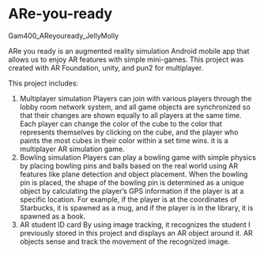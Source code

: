 # ARe-you-ready
Gam400_AReyouready_JellyMolly

ARe you ready is an augmented reality simulation Android mobile app that allows us to enjoy AR features with simple mini-games. This project was created with AR Foundation, unity, and pun2 for multiplayer.

This project includes:

1. Multiplayer simulation
Players can join with various players through the lobby room network system, and all game objects are synchronized so that their changes are shown equally to all players at the same time. Each player can change the color of the cube to the color that represents themselves by clicking on the cube, and the player who paints the most cubes in their color within a set time wins. it is a multiplayer AR simulation game.
2. Bowling simulation
Players can play a bowling game with simple physics by placing bowling pins and balls based on the real world using AR features like plane detection and object placement. When the bowling pin is placed, the shape of the bowling pin is determined as a unique object by calculating the player’s GPS information if the player is at a specific location. For example, if the player is at the coordinates of Starbucks, it is spawned as a mug, and if the player is in the library, it is spawned as a book.
3. AR student ID card
By using image tracking, it recognizes the student I previously stored in this project and displays an AR object around it. AR objects sense and track the movement of the recognized image.
